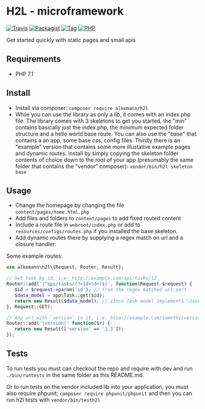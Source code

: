 # H2L - microframework

[![Travis](https://img.shields.io/travis/alkemann/h2l.svg)](https://travis-ci.org/alkemann/h2l)
[![Packagist](https://img.shields.io/packagist/l/alkemann/h2l.svg)](https://packagist.org/packages/alkemann/h2l)
[![Tag](https://img.shields.io/github/tag/alkemann/h2l.svg)](https://github.com/alkemann/h2l/releases)
[![PHP](https://img.shields.io/badge/PHP_version-7.1-green.svg)](http://php.net/ChangeLog-7.php)

Get started quickly with static pages and small apis

## Requirements

 + PHP 7.1


## Install

 + Install via composer: `composer require alkemann/h2l`
 + While you can use the library as only a lib, it comes with an index.php file.
   The library comes with 3 skeletons to get you started, the "min" contains basically
   just the index.php, the minimum expected folder structure and a hello world base route.
   You can also use the "base" that contains a an app, some base css, config files.
   Thirdly there is an "example" version that contains some more illustative example pages
   and dynamic routes. install by simply copying the skeleton folder contents of choice down
   to the root of your app (presumably the same folder that contains the "vendor" composer):
   `vendor/bin/h2l skeleton base`


## Usage

 + Change the homepage by changing the file `content/pages/home.html.php`
 + Add files and folders to `content/pages` to add fixed routed content
 + Include a route file in `webroot/index.php` or add to `resources/configs/routes.php` if you installed the base skeleton.
 + Add dynamic routes there by supplying a regex match on url and a closure handler:

Some example routes:
 ```php
use alkemann\h2l\{Request, Router, Result};

// Get task by id, i.e. http://example.com/api/tasks/12
Router::add('|^api/tasks/(?<id>\d+)$|', function(Request $request) {
	$id = $request->param('id'); // from the regex matched url part
	$data_model = app\Task::get($id);
	return new Result($data_model); // since Task model implements \JsonSerializable
}, Request::GET);

// Any url with `version` in it, i.e. http://example.com/somethi/versionista
Router::add('|version|' function($r) {
	return new Result(['version' => '1.3']);
});

 ```


## Tests

To run tests you must can checkout the repo and require with dev and run `./bin/runtests` in the same folder as this README.md.

Or to run tests on the vendor included lib into your application, you must also require phpunit; `composer require phpunit/phpunit` and then you can run h2l tests with `vendor/bin/testh2l`
